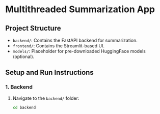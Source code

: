 # Multithreaded Summarization App

## Project Structure
- `backend/`: Contains the FastAPI backend for summarization.
- `frontend/`: Contains the Streamlit-based UI.
- `models/`: Placeholder for pre-downloaded HuggingFace models (optional).

## Setup and Run Instructions

### 1. Backend
1. Navigate to the `backend/` folder:
   ```bash
   cd backend
